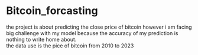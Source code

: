 # Bitcoin_forcasting
the project is about predicting the close price of bitcoin
however i am facing big challenge with my model because the accuracy of my prediction is nothing to write home about.\
the data use is the pice of bitcoin from 2010 to 2023
